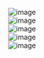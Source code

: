 ![image](https://github.com/sofi131/notas/assets/91051075/99176afa-13f3-4cb6-bd7e-fe12f7acf304)<br>
![image](https://github.com/sofi131/notas/assets/91051075/c6ecd4ed-ec2e-4f4f-8a9a-5f159636f857) <br>
![image](https://github.com/sofi131/notas/assets/91051075/089d5202-789a-428b-be6c-6a68c7162d8c) <br>
![image](https://github.com/sofi131/notas/assets/91051075/9d315016-e607-44d3-bca8-d778c51a3a55) <br>
![image](https://github.com/sofi131/notas/assets/91051075/ff57d3dd-67af-43ed-8f4d-7cd65f5c30ef) <br>







